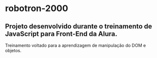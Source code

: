 # robotron-2000

<h2>Projeto desenvolvido durante o treinamento de JavaScript para Front-End da Alura.</h2>
<p>Treinamento voltado para a aprendizagem de manipulação do DOM e objetos.</p>